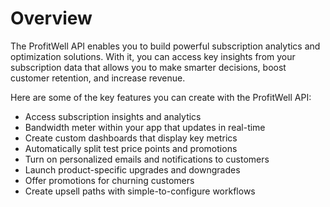 # Overview

The ProfitWell API enables you to build powerful subscription analytics and
optimization solutions. With it, you can access key insights from your
subscription data that allows you to make smarter decisions, boost customer
retention, and increase revenue.

Here are some of the key features you can create with the ProfitWell API:

- Access subscription insights and analytics
- Bandwidth meter within your app that updates in real-time
- Create custom dashboards that display key metrics
- Automatically split test price points and promotions
- Turn on personalized emails and notifications to customers
- Launch product-specific upgrades and downgrades
- Offer promotions for churning customers
- Create upsell paths with simple-to-configure workflows
